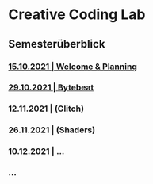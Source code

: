 # Creative Coding Lab

## Semesterüberblick

### [15.10.2021 | Welcome & Planning](00_intro)

### [29.10.2021 | Bytebeat](01_bytebeat)

### 12.11.2021 | (Glitch)

### 26.11.2021 | (Shaders)

### 10.12.2021 | ...

### ...